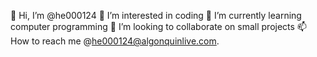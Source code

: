 👋 Hi, I’m @he000124
👀 I’m interested in coding
🌱 I’m currently learning computer programming
💞️ I’m looking to collaborate on small projects
📫 How to reach me @he000124@algonquinlive.com.
